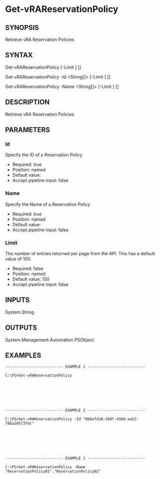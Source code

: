 # Get-vRAReservationPolicy

## SYNOPSIS
    
Retrieve vRA Reservation Policies

## SYNTAX
 Get-vRAReservationPolicy [-Limit <String>] [<CommonParameters>] Get-vRAReservationPolicy -Id <String[]> [-Limit <String>] [<CommonParameters>] Get-vRAReservationPolicy -Name <String[]> [-Limit <String>] [<CommonParameters>]    

## DESCRIPTION

Retrieve vRA Reservation Policies

## PARAMETERS


### Id

Specify the ID of a Reservation Policy

* Required: true
* Position: named
* Default value: 
* Accept pipeline input: false

### Name

Specify the Name of a Reservation Policy

* Required: true
* Position: named
* Default value: 
* Accept pipeline input: false

### Limit

The number of entries returned per page from the API. This has a default value of 100.

* Required: false
* Position: named
* Default value: 100
* Accept pipeline input: false

## INPUTS

System.String

## OUTPUTS

System.Management.Automation.PSObject.

## EXAMPLES
```
-------------------------- EXAMPLE 1 --------------------------

C:\PS>Get-vRAReservationPolicy







-------------------------- EXAMPLE 2 --------------------------

C:\PS>Get-vRAReservationPolicy -Id "068afd10-560f-4360-aa52-786a28573fdc"







-------------------------- EXAMPLE 3 --------------------------

C:\PS>Get-vRAReservationPolicy -Name "ReservationPolicy01","ReservationPolicy02"
```

